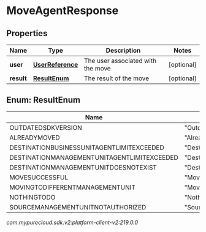 # MoveAgentResponse


## Properties

| Name | Type | Description | Notes |
| ------------ | ------------- | ------------- | ------------- |
| **user** | [**UserReference**](UserReference) | The user associated with the move |  [optional] |
| **result** | [**ResultEnum**](#Enum--ResultEnum) | The result of the move |  [optional] |


## Enum: ResultEnum

| Name | Value |
| ---- | ----- |
| OUTDATEDSDKVERSION | &quot;OutdatedSdkVersion&quot; | 
| ALREADYMOVED | &quot;AlreadyMoved&quot; | 
| DESTINATIONBUSINESSUNITAGENTLIMITEXCEEDED | &quot;DestinationBusinessUnitAgentLimitExceeded&quot; | 
| DESTINATIONMANAGEMENTUNITAGENTLIMITEXCEEDED | &quot;DestinationManagementUnitAgentLimitExceeded&quot; | 
| DESTINATIONMANAGEMENTUNITDOESNOTEXIST | &quot;DestinationManagementUnitDoesNotExist&quot; | 
| MOVESUCCESSFUL | &quot;MoveSuccessful&quot; | 
| MOVINGTODIFFERENTMANAGEMENTUNIT | &quot;MovingToDifferentManagementUnit&quot; | 
| NOTHINGTODO | &quot;NothingToDo&quot; | 
| SOURCEMANAGEMENTUNITNOTAUTHORIZED | &quot;SourceManagementUnitNotAuthorized&quot; | 




_com.mypurecloud.sdk.v2:platform-client-v2:219.0.0_
